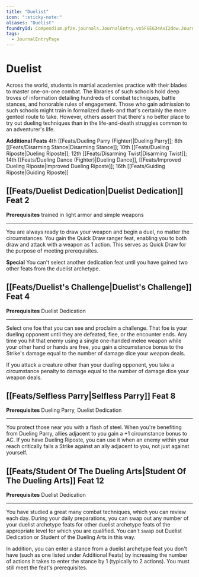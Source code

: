 ```yaml
---
title: "Duelist"
icon: ":sticky-note:"
aliases: "Duelist"
foundryId: Compendium.pf2e.journals.JournalEntry.vx5FGEG34AxI2dow.JournalEntryPage.BwPUY2X7TSmlJj5c
tags:
  - JournalEntryPage
---
```


# Duelist
Across the world, students in martial academies practice with their blades to master one-on-one combat. The libraries of such schools hold deep troves of information detailing hundreds of combat techniques, battle stances, and honorable rules of engagement. Those who gain admission to such schools might train in formalized duels-and that's certainly the more genteel route to take. However, others assert that there's no better place to try out dueling techniques than in the life-and-death struggles common to an adventurer's life.

**Additional Feats** 4th [[Feats/Dueling Parry (Fighter)|Dueling Parry]]; 8th [[Feats/Disarming Stance|Disarming Stance]]; 10th [[Feats/Dueling Riposte|Dueling Riposte]]; 12th [[Feats/Disarming Twist|Disarming Twist]]; 14th [[Feats/Dueling Dance (Fighter)|Dueling Dance]], [[Feats/Improved Dueling Riposte|Improved Dueling Riposte]]; 16th [[Feats/Guiding Riposte|Guiding Riposte]]

## [[Feats/Duelist Dedication|Duelist Dedication]] Feat 2

**Prerequisites** trained in light armor and simple weapons

* * *

You are always ready to draw your weapon and begin a duel, no matter the circumstances. You gain the Quick Draw ranger feat, enabling you to both draw and attack with a weapon as 1 action. This serves as Quick Draw for the purpose of meeting prerequisites.

**Special** You can't select another dedication feat until you have gained two other feats from the duelist archetype.

## [[Feats/Duelist's Challenge|Duelist's Challenge]] Feat 4

**Prerequisites** Duelist Dedication

* * *

Select one foe that you can see and proclaim a challenge. That foe is your dueling opponent until they are defeated, flee, or the encounter ends. Any time you hit that enemy using a single one-handed melee weapon while your other hand or hands are free, you gain a circumstance bonus to the Strike's damage equal to the number of damage dice your weapon deals.

If you attack a creature other than your dueling opponent, you take a circumstance penalty to damage equal to the number of damage dice your weapon deals.

## [[Feats/Selfless Parry|Selfless Parry]] Feat 8

**Prerequisites** Dueling Parry, Duelist Dedication

* * *

You protect those near you with a flash of steel. When you're benefiting from Dueling Parry, allies adjacent to you gain a +1 circumstance bonus to AC. If you have Dueling Riposte, you can use it when an enemy within your reach critically fails a Strike against an ally adjacent to you, not just against yourself.

## [[Feats/Student Of The Dueling Arts|Student Of The Dueling Arts]] Feat 12

**Prerequisites** Duelist Dedication

* * *

You have studied a great many combat techniques, which you can review each day. During your daily preparations, you can swap out any number of your duelist archetype feats for other duelist archetype feats of the appropriate level for which you are qualified. You can't swap out Duelist Dedication or Student of the Dueling Arts in this way.

In addition, you can enter a stance from a duelist archetype feat you don't have (such as one listed under Additional Feats) by increasing the number of actions it takes to enter the stance by 1 (typically to 2 actions). You must still meet the feat's prerequisites.